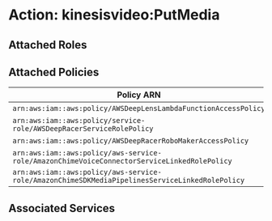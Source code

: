 # Action: kinesisvideo:PutMedia

## Attached Roles

## Attached Policies

| Policy ARN | Policy Name |
|------------|-------------|
| `arn:aws:iam::aws:policy/AWSDeepLensLambdaFunctionAccessPolicy` | [AWSDeepLensLambdaFunctionAccessPolicy](../policies.md#awsdeeplenslambdafunctionaccesspolicy) |
| `arn:aws:iam::aws:policy/service-role/AWSDeepRacerServiceRolePolicy` | [AWSDeepRacerServiceRolePolicy](../policies.md#awsdeepracerservicerolepolicy) |
| `arn:aws:iam::aws:policy/AWSDeepRacerRoboMakerAccessPolicy` | [AWSDeepRacerRoboMakerAccessPolicy](../policies.md#awsdeepracerrobomakeraccesspolicy) |
| `arn:aws:iam::aws:policy/aws-service-role/AmazonChimeVoiceConnectorServiceLinkedRolePolicy` | [AmazonChimeVoiceConnectorServiceLinkedRolePolicy](../policies.md#amazonchimevoiceconnectorservicelinkedrolepolicy) |
| `arn:aws:iam::aws:policy/aws-service-role/AmazonChimeSDKMediaPipelinesServiceLinkedRolePolicy` | [AmazonChimeSDKMediaPipelinesServiceLinkedRolePolicy](../policies.md#amazonchimesdkmediapipelinesservicelinkedrolepolicy) |

## Associated Services

